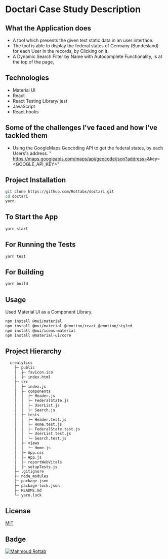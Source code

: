# Doctari Case Study Description

## What the Application does

- A tool which presents the given test static data in an user interface.
- The tool is able to display the federal states of Germany (Bundesland) for each User in the records, by Clicking on it.
- A Dynamic Search Filter by Name with Autocomplete Functionality, is at the top of the page,

## Technologies

- Material UI
- React
- React Testing Library/ jest
- JavaScript
- React hooks

## Some of the challenges I've faced and how I've tackled them

- Using the GoogleMaps Geocoding API to get the federal states, by each Users's address.
  " https://maps.googleapis.com/maps/api/geocode/json?address=<ADRESS>&key=<GOOGLE_API_KEY>"

## Project Installation

```bash
git clone https://github.com/Rottabx/doctari.git
cd doctari
yarn
```

## To Start the App

```bash
yarn start
```

## For Running the Tests

```bash
yarn test
```

## For Building

```bash
yarn build
```

## Usage

Used Material UI as a Component Library.

```bash
npm install @mui/material
npm install @mui/material @emotion/react @emotion/styled
npm install @mui/icons-material
npm install @material-ui/core
```

## Project Hierarchy

```bash
  crealytics
    ├─ public
    │  ├─ favicon.ico
    │  ├─ index.html
    ├─ src
    │  ├─ index.js
    │  ├─ components
    │  │  ├─ Header.js
    │  │  ├─ FederalState.js
    │  │  ├─ UserList.js
    │  │  ├─ Search.js
    │  ├─ tests
    │  │  ├─ Header.test.js
    │  │  ├─ Home.test.js
    │  │  ├─ FederalState.test.js
    │  │  └─ UserList.test.js
    │  │  └─ Search.test.js
    │  ├─ views
    │  │  └─ Home.js
    │  │─ App.css
    │  │─ App.js
    │  │─ reportWebVitals
    │  │─ setupTests.js
    ├─ .gitignore
    ├─ node_modules
    ├─ package.json
    ├─ package-lock.json
    ├─ README.md
    └─ yarn.lock
```

## License

[MIT](https://choosealicense.com/licenses/mit/)

## Badge

<a href="https://www.linkedin.com/in/mahmoud-rottab-234255219/"> <img src="https://img.shields.io/badge/Mahmoud%20Rottab-LinkedIn-red" alt="Mahmoud Rottab" /> </a>
